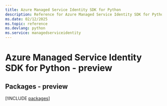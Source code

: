 ```yaml
---
title: Azure Managed Service Identity SDK for Python
description: Reference for Azure Managed Service Identity SDK for Python
ms.date: 02/12/2025
ms.topic: reference
ms.devlang: python
ms.service: managedserviceidentity
---
```

# Azure Managed Service Identity SDK for Python - preview
## Packages - preview
[!INCLUDE [packages](managed-service-identity-index.md)]